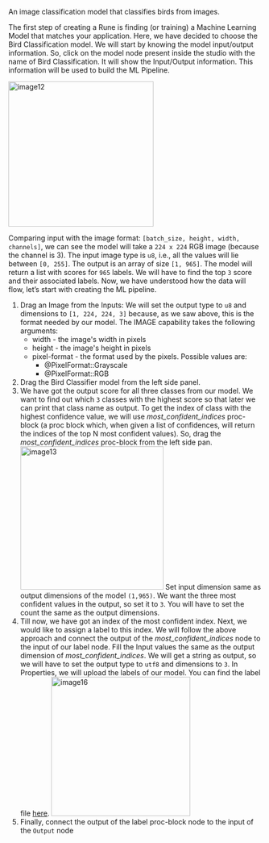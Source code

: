 An image classification model that classifies birds from images.

The first step of creating a Rune is finding (or training) a Machine Learning Model that matches your application. Here, we have decided to choose the Bird Classification model. We will start by knowing the model input/output information. So, click on the model node present inside the studio with the name of Bird Classification. It will show the Input/Output information. This information will be used to build the ML Pipeline.

<img width="288" alt="image12" src="https://user-images.githubusercontent.com/50593567/156821821-43074518-26df-441f-8ca4-78d7b72ee12b.png">

Comparing input with the image format: `[batch_size, height, width, channels]`, we can see the model will take a `224 x 224` RGB image (because the channel is 3). The input image type is `u8`, i.e., all the values will lie between `[0, 255]`. The output is an array of size `[1, 965]`. The model will return a list with scores for `965` labels. We will have to find the top `3` score and their associated labels. Now, we have understood how the data will flow, let’s start with creating the ML pipeline.

1. Drag an Image from the  Inputs:
We will set the output type to `u8` and dimensions to `[1, 224, 224, 3]` because, as we saw above, this is the format needed by our model.
The IMAGE capability takes the following arguments:
    - width - the image's width in pixels
    - height - the image's height in pixels
    - pixel-format - the format used by the pixels. Possible values are:
        - @PixelFormat::Grayscale
        - @PixelFormat::RGB
2. Drag the Bird Classifier model from the left side panel.
3. We have got the output score for all three classes from our model. We want to find out which `3` classes with the highest score so that later we can print that class name as output. To get the index of class with the highest confidence value, we will use _most_confident_indices_ proc-block (a proc block which, when given a list of confidences, will return the indices of the top N most confident values). So, drag the _most_confident_indices_ proc-block from the left side pan. 
   <img width="284" alt="image13" src="https://user-images.githubusercontent.com/50593567/156823188-e778ac78-929b-4457-ab09-8539cd5860c6.png">
   Set input dimension same as output dimensions of the model `(1,965)`. We want the three most confident values in the output, so set it to `3`. You will have to set the count the same as the output dimensions.
4. Till now, we have got an index of the most confident index. Next, we would like to assign a label to this index. We will follow the above approach and connect the output of the _most_confident_indices_ node to the input of our label node. Fill the Input values the same as the output dimension of _most_confident_indices_. We will get a string as output, so we will have to set the output type to `utf8` and dimensions to `3`. In Properties, we will upload the labels of our model. You can find the label file [here](https://drive.google.com/file/d/1jbvWb82F9JRBVbMLIZIQh9hqENCnkVf_/view?usp=sharing).
   <img width="276" alt="image16" src="https://user-images.githubusercontent.com/50593567/156817972-5f0e209c-1da3-46de-9387-eb860b02fc9e.png">
5. Finally, connect the output of the label proc-block node to the input of the `Output` node